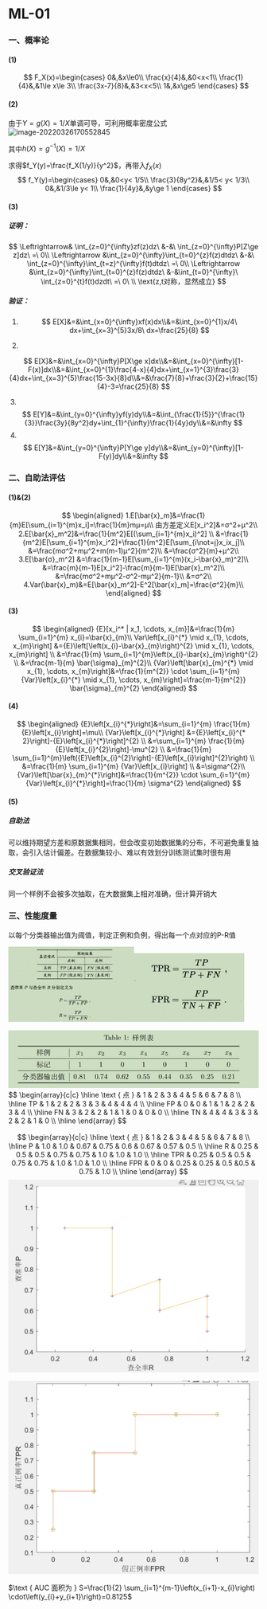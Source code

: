 # ML-01

### 一、概率论

#### (1)

$$
F_X(x)=\begin{cases}
		0&,&x\le0\\
		\frac{x}{4}&,&0<x<1\\
		\frac{1}{4}&,&1\le x\le 3\\
		\frac{3x-7}{8}&,&3<x<5\\
		1&,&x\ge5
		\end{cases}
$$

#### (2)

由于$Y=g(X)=1/X$单调可导，可利用概率密度公式![image-20220326170552845](C:\Users\天煞\AppData\Roaming\Typora\typora-user-images\image-20220326170552845.png)

其中$h(X)=g^{-1}(X)=1/X$

求得$f_Y(y)=\frac{f_X(1/y)}{y^2}$，再带入$f_X(x)$
$$
f_Y(y)=\begin{cases}
		0&,&0<y< 1/5\\
		\frac{3}{8y^2}&,&1/5< y< 1/3\\
		0&,&1/3\le y< 1\\
		\frac{1}{4y}&,&y\ge 1
		\end{cases}
$$

#### (3)

##### 证明：

$$
\Leftrightarrow& \int_{z=0}^{\infty}zf(z)dz\ &-&\ \int_{z=0}^{\infty}P[Z\ge z]dz\ =\ 0\\
\Leftrightarrow &\int_{z=0}^{\infty}\int_{t=0}^{z}f(z)dtdz\ &-&\ \int_{z=0}^{\infty}\int_{t=z}^{\infty}f(t)dtdz\ =\ 0\\
\Leftrightarrow &\int_{z=0}^{\infty}\int_{t=0}^{z}f(z)dtdz\ &-&\int_{t=0}^{\infty}\ \int_{z=0}^{t}f(t)dzdt\ =\ 0\ \\
\text{z,t对称，显然成立}
$$

##### 验证：

1. $$
   E[X]&=&\int_{x=0}^{\infty}xf(x)dx\\&=&\int_{x=0}^{1}x/4\ dx+\int_{x=3}^{5}3x/8\ dx=\frac{25}{8}
   $$

   

2. 

$$
E[X]&=&\int_{x=0}^{\infty}P[X\ge x]dx\\&=&\int_{x=0}^{\infty}[1-F(x)]dx\\&=&\int_{x=0}^{1}\frac{4-x}{4}dx+\int_{x=1}^{3}\frac{3}{4}dx+\int_{x=3}^{5}\frac{15-3x}{8}d\\&=&\frac{7}{8}+\frac{3}{2}+\frac{15}{4}-3=\frac{25}{8}
$$

​	3.
$$
E[Y]&=&\int_{y=0}^{\infty}yf(y)dy\\&=&\int_{\frac{1}{5}}^{\frac{1}{3}}\frac{3y}{8y^2}dy+\int_{1}^{\infty}\frac{1}{4y}dy\\&=&\infty
$$
​	4.
$$
E[Y]&=&\int_{y=0}^{\infty}P[Y\ge y]dy\\&=&\int_{y=0}^{\infty}[1-F(y)]dy\\&=&\infty
$$

### 二、自助法评估

#### (1)&(2)

$$
\begin{aligned}
1.E[\bar{x}_m]&=\frac{1}{m}E[\sum_{i=1}^{m}x_i]=\frac{1}{m}mμ=μ\\
由方差定义E[x_i^2]&=σ^2+μ^2\\
2.E[\bar{x}_m^2]&=\frac{1}{m^2}E[(\sum_{i=1}^{m}x_i)^2] \\
&=\frac{1}{m^2}E[\sum_{i=1}^{m}x_i^2]+\frac{1}{m^2}E[\sum_{i\not=j}x_ix_j]\\
&=\frac{mσ^2+mμ^2+m(m-1)μ^2}{m^2}\\
&=\frac{σ^2}{m}+μ^2\\
3.E[\bar{σ}_m^2] &=\frac{1}{m-1}E[\sum_{i=1}^{m}(x_i-\bar{x}_m)^2]\\
&=\frac{m}{m-1}E[x_i^2]-\frac{m}{m-1}E[\bar{x}_m^2]\\
&=\frac{mσ^2+mμ^2-σ^2-mμ^2}{m-1}\\
&=σ^2\\
4.Var(\bar{x}_m)&=E[\bar{x}_m^2]-E^2[\bar{x}_m]=\frac{σ^2}{m}\\
\end{aligned}
$$

#### (3)

$$
\begin{aligned}
{E}[x_i^* | x_1, \cdots, x_{m}]&=\frac{1}{m} \sum_{i=1}^{m} x_{i}=\bar{x}_{m}\\
Var\left[x_{i}^{*} \mid x_{1}, \cdots, x_{m}\right] 
&={E}\left[\left(x_{i}-\bar{x}_{m}\right)^{2} \mid x_{1}, \cdots, x_{m}\right] \\
&=\frac{1}{m} \sum_{i=1}^{m}\left(x_{i}-\bar{x}_{m}\right)^{2} \\
&=\frac{m-1}{m} \bar{\sigma}_{m}^{2}\\
{Var}\left[\bar{x}_{m}^{*} \mid x_{1}, \cdots, x_{m}\right]&=\frac{1}{m^{2}} \cdot \sum_{i=1}^{m} {Var}\left[x_{i}^{*} \mid x_{1}, \cdots, x_{m}\right]=\frac{m-1}{m^{2}} \bar{\sigma}_{m}^{2}
\end{aligned}
$$

#### (4)

$$
\begin{aligned}
{E}\left[x_{i}^{*}\right]&=\sum_{i=1}^{m} \frac{1}{m} {E}\left[x_{i}\right]=\mu\\
{Var}\left[x_{i}^{*}\right] &={E}\left[x_{i}^{* 2}\right]-{E}\left[x_{i}^{*}\right]^{2} \\
&=\sum_{i=1}^{m} \frac{1}{m}{E}\left[x_{i}^{2}\right]-\mu^{2} \\
&=\frac{1}{m} \sum_{i=1}^{m}\left({E}\left[x_{i}^{2}\right]-{E}\left[x_{i}\right]^{2}\right) \\
&=\frac{1}{m} \sum_{i=1}^{m} {Var}\left[x_{i}\right] \\
&=\sigma^{2}\\
{Var}\left[\bar{x}_{m}^{*}\right]&=\frac{1}{m^{2}} \cdot \sum_{i=1}^{m} {Var}\left[x_{i}^{*}\right]=\frac{1}{m} \sigma^{2}
\end{aligned}
$$

#### (5)

##### 自助法

可以维持期望方差和原数据集相同，但会改变初始数据集的分布，不可避免重复抽取，会引入估计偏差。在数据集较小、难以有效划分训练测试集时很有用

##### 交叉验证法

同一个样例不会被多次抽取，在大数据集上相对准确，但计算开销大



### 三、性能度量

以每个分类器输出值为阈值，判定正例和负例，得出每一个点对应的P-R值

<img src="ML-01.assets/image-20220327191528459.png" alt="image-20220327191528459" style="zoom: 33%;" /><img src="ML-01.assets/image-20220327194701888.png" alt="image-20220327194701888" style="zoom: 67%;" />

<img src="ML-01.assets/image-20220327191611742.png" alt="image-20220327191611742" style="zoom:80%;" />
$$
\begin{array}{c|c}
\hline \text { 点 } & 1 & 2 & 3 & 4 & 5 & 6 & 7 & 8 \\
\hline TP  & 1 & 2 & 2 & 3 & 3 & 4 & 4 & 4 \\
\hline FP  & 0 & 0 & 1 & 1 & 2 & 2 & 3 & 4 \\
\hline FN  & 3 & 2 & 2 & 1 & 1 & 0 & 0 & 0 \\
\hline TN  & 4 & 4 & 3 & 3 & 2 & 2 & 1 & 0 \\
\hline
\end{array}
$$

$$
\begin{array}{c|c}
\hline \text { 点 } & 1 & 2 & 3 & 4 & 5 & 6 & 7 & 8 \\
\hline P  & 1.0 & 1.0 & 0.67 & 0.75 & 0.6 & 0.67 & 0.57 & 0.5 \\
\hline R  & 0.25 & 0.5 & 0.5 & 0.75 & 0.75 & 1.0 & 1.0 & 1.0 \\
\hline TPR  & 0.25 & 0.5 & 0.5 & 0.75 & 0.75 & 1.0 & 1.0 & 1.0 \\
\hline FPR  & 0 & 0 & 0.25 & 0.25 & 0.5 &0.5 & 0.75 & 1.0 \\
\hline
\end{array}
$$
<img src="ML-01.assets/image-20220327194320465.png" alt="image-20220327194320465" style="zoom: 50%;" />

<img src="ML-01.assets/image-20220327195342918.png" alt="image-20220327195342918" style="zoom:67%;" />

$\text { AUC 面积为 } S=\frac{1}{2} \sum_{i=1}^{m-1}\left(x_{i+1}-x_{i}\right) \cdot\left(y_{i}+y_{i+1}\right)=0.8125$